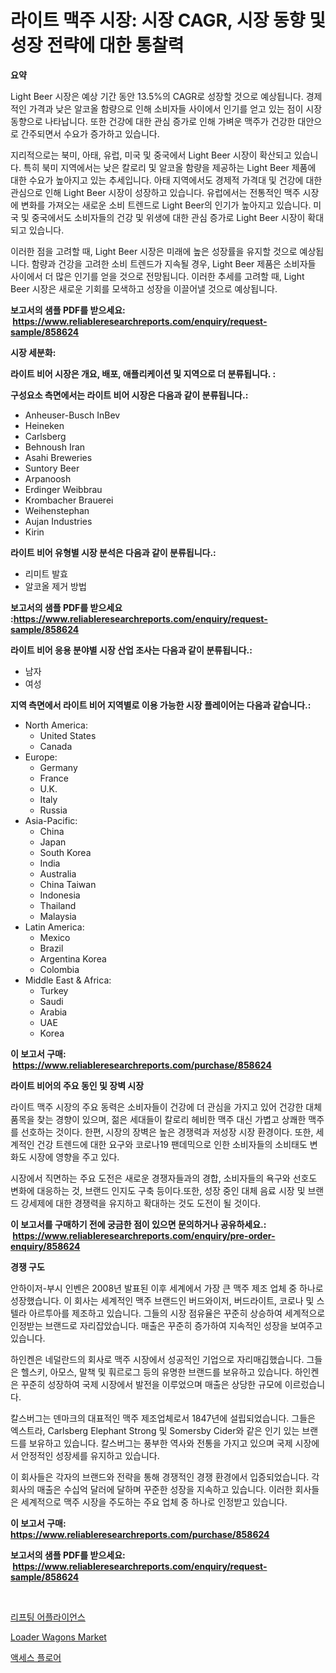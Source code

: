 <p><h1>라이트 맥주 시장: 시장 CAGR, 시장 동향 및 성장 전략에 대한 통찰력</h1></p><p><strong>요약</strong></p>
<p><p>Light Beer 시장은 예상 기간 동안 13.5%의 CAGR로 성장할 것으로 예상됩니다. 경제적인 가격과 낮은 알코올 함량으로 인해 소비자들 사이에서 인기를 얻고 있는 점이 시장 동향으로 나타납니다. 또한 건강에 대한 관심 증가로 인해 가벼운 맥주가 건강한 대안으로 간주되면서 수요가 증가하고 있습니다.</p><p>지리적으로는 북미, 아태, 유럽, 미국 및 중국에서 Light Beer 시장이 확산되고 있습니다. 특히 북미 지역에서는 낮은 칼로리 및 알코올 함량을 제공하는 Light Beer 제품에 대한 수요가 높아지고 있는 추세입니다. 아태 지역에서도 경제적 가격대 및 건강에 대한 관심으로 인해 Light Beer 시장이 성장하고 있습니다. 유럽에서는 전통적인 맥주 시장에 변화를 가져오는 새로운 소비 트렌드로 Light Beer의 인기가 높아지고 있습니다. 미국 및 중국에서도 소비자들의 건강 및 위생에 대한 관심 증가로 Light Beer 시장이 확대되고 있습니다. </p><p>이러한 점을 고려할 때, Light Beer 시장은 미래에 높은 성장률을 유지할 것으로 예상됩니다. 함량과 건강을 고려한 소비 트렌드가 지속될 경우, Light Beer 제품은 소비자들 사이에서 더 많은 인기를 얻을 것으로 전망됩니다. 이러한 추세를 고려할 때, Light Beer 시장은 새로운 기회를 모색하고 성장을 이끌어낼 것으로 예상됩니다.</p></p>
<p><strong>보고서의 샘플 PDF를 받으세요: &nbsp;<a href="https://www.reliableresearchreports.com/enquiry/request-sample/858624">https://www.reliableresearchreports.com/enquiry/request-sample/858624</a></strong></p>
<p><strong>시장 세분화:</strong></p>
<p><strong> 라이트 비어 시장은 개요, 배포, 애플리케이션 및 지역으로 더 분류됩니다. :</strong></p>
<p><strong>구성요소 측면에서는 라이트 비어 시장은 다음과 같이 분류됩니다.:</strong></p>
<p><ul><li>Anheuser-Busch InBev</li><li>Heineken</li><li>Carlsberg</li><li>Behnoush Iran</li><li>Asahi Breweries</li><li>Suntory Beer</li><li>Arpanoosh</li><li>Erdinger Weibbrau</li><li>Krombacher Brauerei</li><li>Weihenstephan</li><li>Aujan Industries</li><li>Kirin</li></ul></p>
<p><strong> 라이트 비어 유형별 시장 분석은 다음과 같이 분류됩니다.:</strong></p>
<p><ul><li>리미트 발효</li><li>알코올 제거 방법</li></ul></p>
<p><strong>보고서의 샘플 PDF를 받으세요 :<a href="https://www.reliableresearchreports.com/enquiry/request-sample/858624">https://www.reliableresearchreports.com/enquiry/request-sample/858624</a></strong></p>
<p><strong> 라이트 비어 응용 분야별 시장 산업 조사는 다음과 같이 분류됩니다.:</strong></p>
<p><ul><li>남자</li><li>여성</li></ul></p>
<p><strong>지역 측면에서 라이트 비어 지역별로 이용 가능한 시장 플레이어는 다음과 같습니다.:</strong></p>
<p><ul>
    <li>
        North America:
        <ul>
            <li>United States</li>
            <li>Canada</li>
        </ul>
    </li>
    <li>
        Europe:
        <ul>
            <li>Germany</li>
            <li>France</li>
            <li>U.K.</li>
            <li>Italy</li>
            <li>Russia</li>
        </ul>
    </li>
    <li>
        Asia-Pacific:
        <ul>
            <li>China</li>
            <li>Japan</li>
            <li>South Korea</li>
            <li>India</li>
            <li>Australia</li>
            <li>China Taiwan</li>
            <li>Indonesia</li>
            <li>Thailand</li>
            <li>Malaysia</li>
        </ul>
    </li>
    <li>
        Latin America:
        <ul>
            <li>Mexico</li>
            <li>Brazil</li>
            <li>Argentina Korea</li>
            <li>Colombia</li>
        </ul>
    </li>
    <li>
        Middle East & Africa:
        <ul>
            <li>Turkey</li>
            <li>Saudi</li>
            <li>Arabia</li>
            <li>UAE</li>
            <li>Korea</li>
        </ul>
    </li>
    </ul></p>
<p><strong>이 보고서 구매: &nbsp;<a href="https://www.reliableresearchreports.com/purchase/858624">https://www.reliableresearchreports.com/purchase/858624</a></strong></p>
<p><strong>라이트 비어의 주요 동인 및 장벽 시장</strong></p>
<p><p>라이트 맥주 시장의 주요 동력은 소비자들이 건강에 더 관심을 가지고 있어 건강한 대체 품목을 찾는 경향이 있으며, 젊은 세대들이 칼로리 헤비한 맥주 대신 가볍고 상쾌한 맥주를 선호하는 것이다. 한편, 시장의 장벽은 높은 경쟁력과 저성장 시장 환경이다. 또한, 세계적인 건강 트렌드에 대한 요구와 코로나19 팬데믹으로 인한 소비자들의 소비태도 변화도 시장에 영향을 주고 있다.</p><p>시장에서 직면하는 주요 도전은 새로운 경쟁자들과의 경합, 소비자들의 욕구와 선호도 변화에 대응하는 것, 브랜드 인지도 구축 등이다.또한, 성장 중인 대체 음료 시장 및 브랜드 강세제에 대한 경쟁력을 유지하고 확대하는 것도 도전이 될 것이다.</p></p>
<p><strong>이 보고서를 구매하기 전에 궁금한 점이 있으면 문의하거나 공유하세요.: &nbsp;<a href="https://www.reliableresearchreports.com/enquiry/pre-order-enquiry/858624">https://www.reliableresearchreports.com/enquiry/pre-order-enquiry/858624</a></strong></p>
<p><strong>경쟁 구도</strong></p>
<p><p>안하이저-부시 인벤은 2008년 발표된 이후 세계에서 가장 큰 맥주 제조 업체 중 하나로 성장했습니다. 이 회사는 세계적인 맥주 브랜드인 버드와이저, 버드라이트, 코로나 및 스텔라 아르투아를 제조하고 있습니다. 그들의 시장 점유율은 꾸준히 상승하여 세계적으로 인정받는 브랜드로 자리잡았습니다. 매출은 꾸준히 증가하여 지속적인 성장을 보여주고 있습니다.</p><p>하인켄은 네덜란드의 회사로 맥주 시장에서 성공적인 기업으로 자리매김했습니다. 그들은 헬스키, 아모스, 말책 및 훠르로그 등의 유명한 브랜드를 보유하고 있습니다. 하인켄은 꾸준히 성장하여 국제 시장에서 발전을 이루었으며 매출은 상당한 규모에 이르렀습니다.</p><p>칼스버그는 덴마크의 대표적인 맥주 제조업체로서 1847년에 설립되었습니다. 그들은 엑스트라, Carlsberg Elephant Strong 및 Somersby Cider와 같은 인기 있는 브랜드를 보유하고 있습니다. 칼스버그는 풍부한 역사와 전통을 가지고 있으며 국제 시장에서 안정적인 성장세를 유지하고 있습니다.</p><p>이 회사들은 각자의 브랜드와 전략을 통해 경쟁적인 경쟁 환경에서 입증되었습니다. 각 회사의 매출은 수십억 달러에 달하며 꾸준한 성장을 지속하고 있습니다. 이러한 회사들은 세계적으로 맥주 시장을 주도하는 주요 업체 중 하나로 인정받고 있습니다.</p></p>
<p><strong>이 보고서 구매: &nbsp; <a href="https://www.reliableresearchreports.com/purchase/858624">https://www.reliableresearchreports.com/purchase/858624</a></strong></p>
<p><strong>보고서의 샘플 PDF를 받으세요: &nbsp;<a href="https://www.reliableresearchreports.com/enquiry/request-sample/858624">https://www.reliableresearchreports.com/enquiry/request-sample/858624</a></strong><strong></strong></p>
<p>&nbsp;</p>
<p><p><a href="https://github.com/CliftonFisher9067/Market-Research-Report-List-1/blob/main/63065144929.md">리프팅 어플라이언스</a></p><p><a href="https://florentine-yuzu-f42.notion.site/Loader-Wagons-Market-Size-Growth-and-Forecast-from-2024-2031-5cc0f17a2e034de8bd3686e7ca82d87f">Loader Wagons Market</a></p><p><a href="https://github.com/fernandotryO5lson96765/Market-Research-Report-List-1/blob/main/30553064930.md">액세스 플로어</a></p></p>